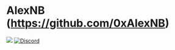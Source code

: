 # AlexNB (https://github.com/0xAlexNB)
[![](https://img.shields.io/youtube/channel/subscribers/UCnTxwFZ_j763lcooLW-IF0g?style=social&logo=youtube)](https://youtube.com/c/AlexNB)
[![Discord](https://img.shields.io/discord/911487285990674473?style=for-the-badge)](https://discord.gg/d5dZSfgBZr)
